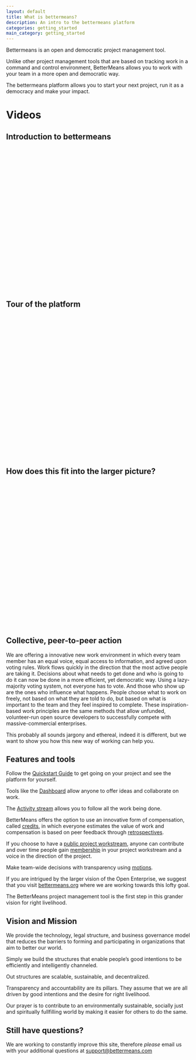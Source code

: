 ```yaml
---
layout: default
title: What is bettermeans?
description: An intro to the bettermeans platform
categories: getting_started
main_category: getting_started
---
```


Bettermeans is an open and democratic project management tool. 

Unlike other project management tools that are based on tracking work in a command and control environment, BetterMeans allows you to work with your team in a more open and democratic way. 

The bettermeans platform allows you to start your next project, run it as a democracy and make your impact.

Videos
======

Introduction to bettermeans
---------------------------

<object width="640" height="385"><param name="movie" value="http://www.youtube.com/v/MAlnMWlvw9g?fs=1&amp;hl=en_US"></param><param name="allowFullScreen" value="true"></param><param name="allowscriptaccess" value="always"></param><embed src="http://www.youtube.com/v/MAlnMWlvw9g?fs=1&amp;hl=en_US" type="application/x-shockwave-flash" allowscriptaccess="always" allowfullscreen="true" width="640" height="385"></embed></object>
  
Tour of the platform
--------------------
<object width="640" height="385"><param name="movie" value="http://www.youtube.com/v/0wJAf229YUs?fs=1&amp;hl=en_US"></param><param name="allowFullScreen" value="true"></param><param name="allowscriptaccess" value="always"></param><embed src="http://www.youtube.com/v/0wJAf229YUs?fs=1&amp;hl=en_US" type="application/x-shockwave-flash" allowscriptaccess="always" allowfullscreen="true" width="640" height="385"></embed></object>
  
How does this fit into the larger picture?
------------------------------------------
<object width="640" height="390"><param name="movie" value="http://www.youtube.com/v/OZaxoRi6IlE&hl=en_US&feature=player_embedded&version=3"></param><param name="allowFullScreen" value="true"></param><param name="allowScriptAccess" value="always"></param><embed src="http://www.youtube.com/v/OZaxoRi6IlE&hl=en_US&feature=player_embedded&version=3" type="application/x-shockwave-flash" allowfullscreen="true" allowScriptAccess="always" width="640" height="390"></embed></object>

Collective, peer-to-peer action
-------------------------------

We are offering a innovative new work environment in which every team member has an equal voice, equal access to information, and agreed upon voting rules. Work flows quickly in the direction that the most active people are taking it. Decisions about what needs to get done and who is going to do it can now be done in a more efficient, yet democratic way. Using a lazy-majority voting system, not everyone has to vote. And those who show up are the ones who influence what happens. People choose what to work on freely, not based on what they are told to do, but based on what is important to the team and they feel inspired to complete.  These inspiration-based work principles are the same methods that allow unfunded, volunteer-run open source developers to successfully compete with massive-commercial enterprises. 

This probably all sounds jargony and ethereal, indeed it is different, but we want to show you how this new way of working can help you.

Features and tools
------------------

Follow the [Quickstart Guide](/quickstart) to get going on your project and see the platform for yourself.

Tools like the [Dashboard](/dashboard) allow anyone to offer ideas and collaborate on work.

The [Activity stream](/activity_stream) allows you to follow all the work being done.

BetterMeans offers the option to use an innovative form of compensation, called [credits](/credits), in which everyone estimates the value of work and compensation is based on peer feedback through [retrospectives](/retros).

If you choose to have a [public project workstream](/workstreams), anyone can contribute and over time people gain [membership](/membership) in your project workstream and a voice in the direction of the project.

Make team-wide decisions with transparency using [motions](/motions).

If you are intrigued by the larger vision of the Open Enterprise, we suggest that you visit <a href="http://www.bettermeans.org">bettermeans.org</a> where we are working towards this lofty goal.

The BetterMeans project management tool is the first step in this grander vision for right livelihood.

Vision and Mission 
------------------

We provide the technology, legal structure, and business governance model that reduces the barriers to forming and participating in organizations that aim to better our world.

Simply we build the structures that enable people’s good intentions to be efficiently and intelligently channeled.

Out structures are scalable, sustainable, and decentralized.

Transparency and accountability are its pillars. They assume that we are all driven by good intentions and the desire for right livelihood.

Our prayer is to contribute to an environmentally sustainable, socially just and spiritually fullfilling world by making it easier for others to do the same.

Still have questions? 
---------------------

We are working to constantly improve this site, therefore _please_ email us with your additional questions at <a href="mailto:support@bettermeans.com">support@bettermeans.com</a>
